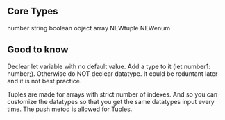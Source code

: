 ## Core Types

number string boolean object array NEWtuple NEWenum

## Good to know

Declear let variable with no default value. Add a type to it (let number1: number;). Otherwise do
NOT declear datatype. It could be reduntant later and it is not best practice.

Tuples are made for arrays with strict number of indexes. And so you can customize the datatypes so
that you get the same datatypes input every time. The push metod is allowed for Tuples.
